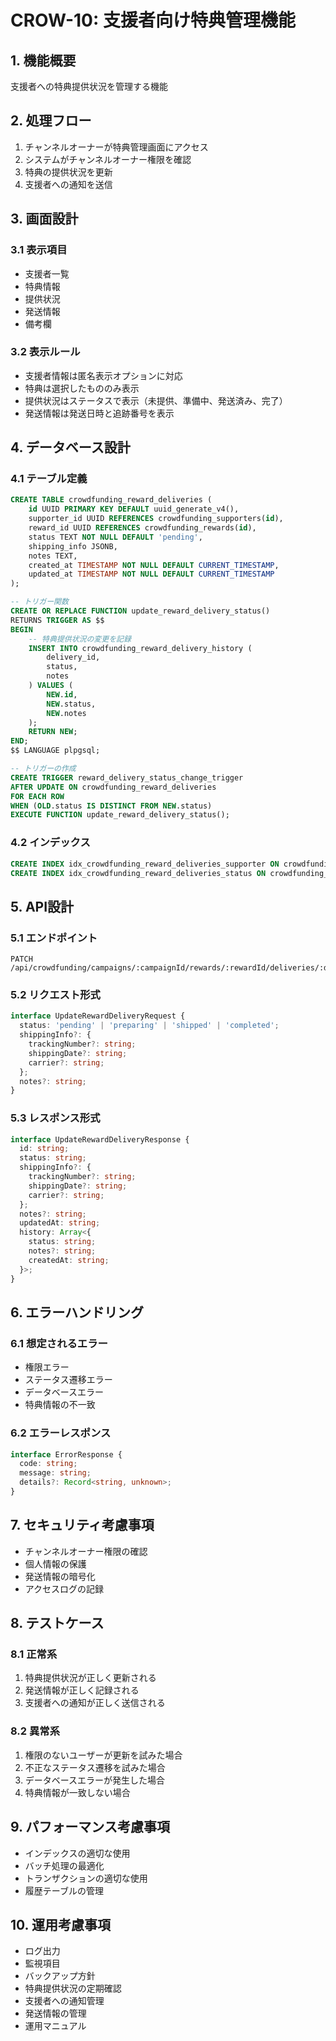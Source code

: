 # CROW-10: 支援者向け特典管理機能

## 1. 機能概要
支援者への特典提供状況を管理する機能

## 2. 処理フロー
1. チャンネルオーナーが特典管理画面にアクセス
2. システムがチャンネルオーナー権限を確認
3. 特典の提供状況を更新
4. 支援者への通知を送信

## 3. 画面設計
### 3.1 表示項目
- 支援者一覧
- 特典情報
- 提供状況
- 発送情報
- 備考欄

### 3.2 表示ルール
- 支援者情報は匿名表示オプションに対応
- 特典は選択したもののみ表示
- 提供状況はステータスで表示（未提供、準備中、発送済み、完了）
- 発送情報は発送日時と追跡番号を表示

## 4. データベース設計
### 4.1 テーブル定義
```sql
CREATE TABLE crowdfunding_reward_deliveries (
    id UUID PRIMARY KEY DEFAULT uuid_generate_v4(),
    supporter_id UUID REFERENCES crowdfunding_supporters(id),
    reward_id UUID REFERENCES crowdfunding_rewards(id),
    status TEXT NOT NULL DEFAULT 'pending',
    shipping_info JSONB,
    notes TEXT,
    created_at TIMESTAMP NOT NULL DEFAULT CURRENT_TIMESTAMP,
    updated_at TIMESTAMP NOT NULL DEFAULT CURRENT_TIMESTAMP
);

-- トリガー関数
CREATE OR REPLACE FUNCTION update_reward_delivery_status()
RETURNS TRIGGER AS $$
BEGIN
    -- 特典提供状況の変更を記録
    INSERT INTO crowdfunding_reward_delivery_history (
        delivery_id,
        status,
        notes
    ) VALUES (
        NEW.id,
        NEW.status,
        NEW.notes
    );
    RETURN NEW;
END;
$$ LANGUAGE plpgsql;

-- トリガーの作成
CREATE TRIGGER reward_delivery_status_change_trigger
AFTER UPDATE ON crowdfunding_reward_deliveries
FOR EACH ROW
WHEN (OLD.status IS DISTINCT FROM NEW.status)
EXECUTE FUNCTION update_reward_delivery_status();
```

### 4.2 インデックス
```sql
CREATE INDEX idx_crowdfunding_reward_deliveries_supporter ON crowdfunding_reward_deliveries(supporter_id);
CREATE INDEX idx_crowdfunding_reward_deliveries_status ON crowdfunding_reward_deliveries(status);
```

## 5. API設計
### 5.1 エンドポイント
```
PATCH /api/crowdfunding/campaigns/:campaignId/rewards/:rewardId/deliveries/:deliveryId
```

### 5.2 リクエスト形式
```typescript
interface UpdateRewardDeliveryRequest {
  status: 'pending' | 'preparing' | 'shipped' | 'completed';
  shippingInfo?: {
    trackingNumber?: string;
    shippingDate?: string;
    carrier?: string;
  };
  notes?: string;
}
```

### 5.3 レスポンス形式
```typescript
interface UpdateRewardDeliveryResponse {
  id: string;
  status: string;
  shippingInfo?: {
    trackingNumber?: string;
    shippingDate?: string;
    carrier?: string;
  };
  notes?: string;
  updatedAt: string;
  history: Array<{
    status: string;
    notes?: string;
    createdAt: string;
  }>;
}
```

## 6. エラーハンドリング
### 6.1 想定されるエラー
- 権限エラー
- ステータス遷移エラー
- データベースエラー
- 特典情報の不一致

### 6.2 エラーレスポンス
```typescript
interface ErrorResponse {
  code: string;
  message: string;
  details?: Record<string, unknown>;
}
```

## 7. セキュリティ考慮事項
- チャンネルオーナー権限の確認
- 個人情報の保護
- 発送情報の暗号化
- アクセスログの記録

## 8. テストケース
### 8.1 正常系
1. 特典提供状況が正しく更新される
2. 発送情報が正しく記録される
3. 支援者への通知が正しく送信される

### 8.2 異常系
1. 権限のないユーザーが更新を試みた場合
2. 不正なステータス遷移を試みた場合
3. データベースエラーが発生した場合
4. 特典情報が一致しない場合

## 9. パフォーマンス考慮事項
- インデックスの適切な使用
- バッチ処理の最適化
- トランザクションの適切な使用
- 履歴テーブルの管理

## 10. 運用考慮事項
- ログ出力
- 監視項目
- バックアップ方針
- 特典提供状況の定期確認
- 支援者への通知管理
- 発送情報の管理
- 運用マニュアル 